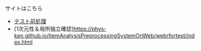 サイトはこちら
* [テスト前処理](https://phys-ken.github.io/ItemAnalysisPreprocessingSystemOnWeb/)
* [1次元性＆局所独立確認]https://phys-ken.github.io/ItemAnalysisPreprocessingSystemOnWeb/webrfortest/index.html
